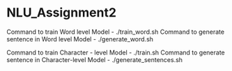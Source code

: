 # NLU_Assignment2
Command to train Word level Model - ./train_word.sh
Command to generate sentence in  Word level Model - ./generate_word.sh

Command to train Character - level Model - ./train.sh
Command to generate sentence in Character-level Model - ./generate_sentences.sh
